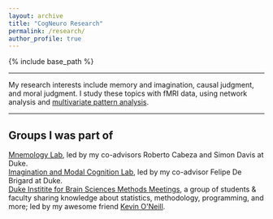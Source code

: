 ```yaml
---
layout: archive
title: "CogNeuro Research"
permalink: /research/
author_profile: true
---
```


{% include base_path %}


---

My research interests include memory and imagination, causal judgment, and moral judgment. I study these topics with fMRI data, using network analysis and [multivariate pattern analysis](https://dibsmethodsmeetings.github.io/multivariate-pattern-analysis/). 

---

## Groups I was part of
[Mnemology Lab](https://mnemology.org/), led by my co-advisors Roberto Cabeza and Simon Davis at Duke. <br>
[Imagination and Modal Cognition Lab](https://imclab.org), led by my co-advisor Felipe De Brigard at Duke. <br>
[Duke Institite for Brain Sciences Methods Meetings](https://dibsmethodsmeetings.github.io), a group of students & faculty sharing knowledge about statistics, methodology, programming, and more; led by my awesome friend [Kevin O'Neill](https://kevingoneill.github.io/). <br>
